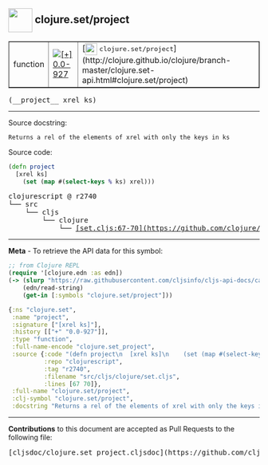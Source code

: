 ## <img width="48px" valign="middle" src="http://i.imgur.com/Hi20huC.png"> clojure.set/project

 <table border="1">
<tr>

<td>function</td>
<td><a href="https://github.com/cljsinfo/cljs-api-docs/tree/0.0-927"><img valign="middle" alt="[+] 0.0-927" src="https://img.shields.io/badge/+-0.0--927-lightgrey.svg"></a> </td>
<td>
[<img height="24px" valign="middle" src="http://i.imgur.com/1GjPKvB.png"> <samp>clojure.set/project</samp>](http://clojure.github.io/clojure/branch-master/clojure.set-api.html#clojure.set/project)
</td>
</tr>
</table>

 <samp>
(__project__ xrel ks)<br>
</samp>

---




Source docstring:

```
Returns a rel of the elements of xrel with only the keys in ks
```

Source code:

```clj
(defn project
  [xrel ks]
    (set (map #(select-keys % ks) xrel)))
```

 <pre>
clojurescript @ r2740
└── src
    └── cljs
        └── clojure
            └── <ins>[set.cljs:67-70](https://github.com/clojure/clojurescript/blob/r2740/src/cljs/clojure/set.cljs#L67-L70)</ins>
</pre>


---

__Meta__ - To retrieve the API data for this symbol:

```clj
;; from Clojure REPL
(require '[clojure.edn :as edn])
(-> (slurp "https://raw.githubusercontent.com/cljsinfo/cljs-api-docs/catalog/cljs-api.edn")
    (edn/read-string)
    (get-in [:symbols "clojure.set/project"]))
```

```clj
{:ns "clojure.set",
 :name "project",
 :signature ["[xrel ks]"],
 :history [["+" "0.0-927"]],
 :type "function",
 :full-name-encode "clojure.set_project",
 :source {:code "(defn project\n  [xrel ks]\n    (set (map #(select-keys % ks) xrel)))",
          :repo "clojurescript",
          :tag "r2740",
          :filename "src/cljs/clojure/set.cljs",
          :lines [67 70]},
 :full-name "clojure.set/project",
 :clj-symbol "clojure.set/project",
 :docstring "Returns a rel of the elements of xrel with only the keys in ks"}

```

---

__Contributions__ to this document are accepted as Pull Requests to the following file:

 <pre>
[cljsdoc/clojure.set_project.cljsdoc](https://github.com/cljsinfo/cljs-api-docs/blob/master/cljsdoc/clojure.set_project.cljsdoc)
</pre>

